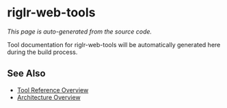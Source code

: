 # riglr-web-tools

*This page is auto-generated from the source code.*

Tool documentation for riglr-web-tools will be automatically generated here during the build process.

## See Also

- [Tool Reference Overview](index.md)
- [Architecture Overview](../concepts/architecture.md)
